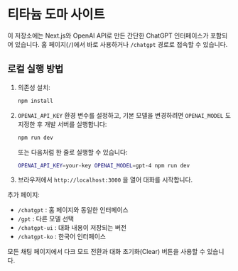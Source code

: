# 티타늄 도마 사이트

이 저장소에는 Next.js와 OpenAI API로 만든 간단한 ChatGPT 인터페이스가 포함되어 있습니다. 홈 페이지(`/`)에서 바로 사용하거나 `/chatgpt` 경로로 접속할 수 있습니다.

## 로컬 실행 방법

1. 의존성 설치:
   ```bash
   npm install
   ```
2. `OPENAI_API_KEY` 환경 변수를 설정하고,
   기본 모델을 변경하려면 `OPENAI_MODEL` 도 지정한 후 개발 서버를 실행합니다:
   ```bash
   npm run dev
   ```
   또는 다음처럼 한 줄로 실행할 수 있습니다:
   ```bash
   OPENAI_API_KEY=your-key OPENAI_MODEL=gpt-4 npm run dev
   ```
3. 브라우저에서 `http://localhost:3000` 을 열어 대화를 시작합니다.

추가 페이지:
- `/chatgpt` : 홈 페이지와 동일한 인터페이스
- `/gpt` : 다른 모델 선택
- `/chatgpt-ui` : 대화 내용이 저장되는 버전
- `/chatgpt-ko` : 한국어 인터페이스

모든 채팅 페이지에서 다크 모드 전환과 대화 초기화(Clear) 버튼을 사용할 수 있습니다.
